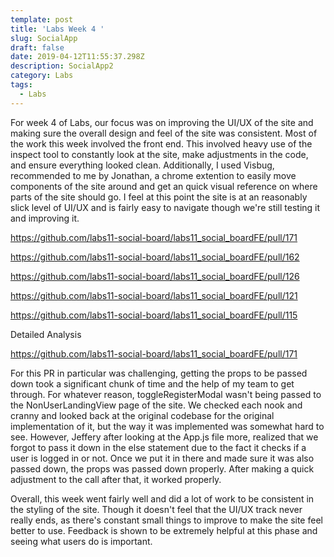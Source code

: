 ```yaml
---
template: post
title: 'Labs Week 4 '
slug: SocialApp
draft: false
date: 2019-04-12T11:55:37.298Z
description: SocialApp2
category: Labs
tags:
  - Labs
---
```

For week 4 of Labs, our focus was on improving the UI/UX of the site and making sure the overall design and feel of the site was consistent. Most of the work this week involved the front end. This involved heavy use of the inspect tool to constantly look at the site, make adjustments in the code, and ensure everything looked clean. Additionally, I used Visbug, recommended to me by Jonathan, a chrome extention to easily move components of the site around and get an quick visual reference on where parts of the site should go.  I feel at this point the site is at an reasonably slick level of UI/UX and is fairly easy to navigate though we're still testing it and improving it.



https://github.com/labs11-social-board/labs11_social_boardFE/pull/171

https://github.com/labs11-social-board/labs11_social_boardFE/pull/162

https://github.com/labs11-social-board/labs11_social_boardFE/pull/126

https://github.com/labs11-social-board/labs11_social_boardFE/pull/121

https://github.com/labs11-social-board/labs11_social_boardFE/pull/115



Detailed Analysis

https://github.com/labs11-social-board/labs11_social_boardFE/pull/171

For this PR in particular was challenging, getting the props to be passed down took a significant chunk of time and the help of my team to get through. For whatever reason, toggleRegisterModal wasn't being passed to the NonUserLandingView page of the site. We checked each nook and cranny and looked back at the original codebase for the original implementation of it, but the way it was implemented was somewhat hard to see. However, Jeffery after looking at the App.js file more, realized that we forgot to pass it down in the else statement due to the fact it checks if a user is logged in or not. Once we put it in there and made sure it was also passed down, the props was passed down properly. After making a quick adjustment to the call after that, it worked properly. 



Overall, this week went fairly well and did a lot of work to be consistent in the styling of the site.  Though it doesn't feel that the UI/UX track never really ends, as there's constant small things to improve to make the site feel better to use. Feedback is shown to be extremely helpful at this phase and seeing what users do is important.
